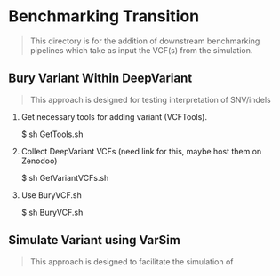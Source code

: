 # Benchmarking Transition

> This directory is for the addition of downstream benchmarking pipelines which take as input the VCF(s) from the simulation.

## Bury Variant Within DeepVariant

> This approach is designed for testing interpretation of SNV/indels

1. Get necessary tools for adding variant (VCFTools). 
	
	$ sh GetTools.sh

2. Collect DeepVariant VCFs (need link for this, maybe host them on Zenodoo)

	$ sh GetVariantVCFs.sh

3. Use BuryVCF.sh

	$ sh BuryVCF.sh

## Simulate Variant using VarSim

> This approach is designed to facilitate the simulation of 




